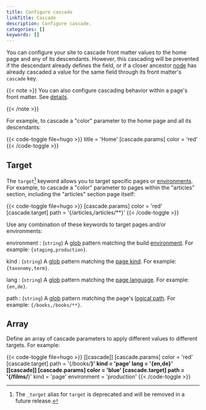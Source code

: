 ```yaml
---
title: Configure cascade
linkTitle: Cascade
description: Configure cascade.
categories: []
keywords: []
---
```


You can configure your site to cascade front matter values to the home page and any of its descendants. However, this cascading will be prevented if the descendant already defines the field, or if a closer ancestor [node](g) has already cascaded a value for the same field through its front matter's `cascade` key.

{{< note >}}
You can also configure cascading behavior within a page's front matter. See&nbsp;[details].

[details]: /content-management/front-matter/#cascade-1
{{< /note >}}

For example, to cascade a "color" parameter to the home page and all its descendants:

{{< code-toggle file=hugo >}}
title = 'Home'
[cascade.params]
color = 'red'
{{< /code-toggle >}}

## Target

<!-- TODO
Update the <version> and <date> below when we actually get around to deprecating _target.

We deprecated the `_target` front matter key in favor of `target` in <version> on <date>. Remove footnote #1 on or after 2026-03-10 (15 months after deprecation).
-->

The `target`[^1] keyword allows you to target specific pages or [environments](g). For example, to cascade a "color" parameter to pages within the "articles" section, including the "articles" section page itself:

[^1]: The `_target` alias for `target` is deprecated and will be removed in a future release.

{{< code-toggle file=hugo >}}
[cascade.params]
color = 'red'
[cascade.target]
path = '{/articles,/articles/**}'
{{< /code-toggle >}}

Use any combination of these keywords to target pages and/or environments:

environment
: (`string`) A [glob](g) pattern matching the build [environment](g). For example: `{staging,production}`.

kind
: (`string`) A [glob](g) pattern matching the [page kind](g). For example: ` {taxonomy,term}`.

lang
: (`string`) A [glob](g) pattern matching the [page language]. For example: `{en,de}`.

path
: (`string`) A [glob](g) pattern matching the page's [logical path](g). For example: `{/books,/books/**}`.

[page language]: /methods/page/language/

## Array

Define an array of cascade parameters to apply different values to different targets. For example:

{{< code-toggle file=hugo >}}
[[cascade]]
[cascade.params]
color = 'red'
[cascade.target]
path = '{/books/**}'
kind = 'page'
lang = '{en,de}'
[[cascade]]
[cascade.params]
color = 'blue'
[cascade.target]
path = '{/films/**}'
kind = 'page'
environment = 'production'
{{< /code-toggle >}}
